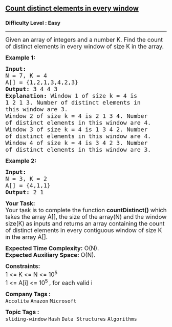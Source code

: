 <h2><a href="https://www.geeksforgeeks.org/problems/count-distinct-elements-in-every-window/1?page=1&category=sliding-window&difficulty=Easy&sortBy=submissions">Count distinct elements in every window</a></h2><h3>Difficulty Level : Easy</h3><hr><div class="problems_problem_content__Xm_eO"><p><span style="font-size:18px">Given an array of integers and a number K. Find the count of distinct elements in every window of size K in the array.</span></p>

<p><strong><span style="font-size:18px">Example 1:</span></strong></p>

<pre><strong><span style="font-size:18px">Input:
</span></strong><span style="font-size:18px">N = 7, K = 4
A[] = {1,2,1,3,4,2,3}
<strong>Output: </strong>3 4 4 3<strong>
Explanation: </strong>Window 1 of size k = 4 is
1 2 1 3. Number of distinct elements in
this window are 3.&nbsp;
Window 2&nbsp;of size k = 4 is&nbsp;2 1 3 4.&nbsp;</span><span style="font-size:18px">Number
of distinct elements in this window are 4.</span>
<span style="font-size:18px">Window 3&nbsp;of size k = 4 is&nbsp;1 3 4 2.&nbsp;</span><span style="font-size:18px">Number
of distinct elements in this window are 4.</span>
<span style="font-size:18px">Window 4&nbsp;of size k = 4 is&nbsp;</span><span style="font-size:18px">3 4 2 3.&nbsp;Number
of distinct elements in this window are 3.</span>
</pre>

<p><strong><span style="font-size:18px">Example 2:</span></strong></p>

<pre><strong><span style="font-size:18px">Input:
</span></strong><span style="font-size:18px">N = 3, K = 2
A[] = {4,1,1}
<strong>Output: </strong>2 1</span></pre>

<p><span style="font-size:18px"><strong>Your Task:</strong><br>
Your task is to complete the function&nbsp;<strong>countDistinct()</strong>&nbsp;which takes the array A[], the size of the array(N) and the window size(K) as inputs and returns an array containing the count of distinct elements in every contiguous window of size K in the array A[].</span></p>

<p><span style="font-size:18px"><strong>Expected Time Complexity:</strong>&nbsp;O(N).<br>
<strong>Expected Auxiliary Space:</strong>&nbsp;O(N).</span></p>

<p><span style="font-size:18px"><strong>Constraints:</strong></span><br>
<span style="font-size:18px">1 &lt;= K&nbsp;&lt;= N&nbsp;&lt;= 10<sup>5</sup></span><br>
<span style="font-size:18px">1 &lt;= A[i] &lt;= 10<sup>5&nbsp;</sup>, for each valid i</span></p>
</div><p><span style=font-size:18px><strong>Company Tags : </strong><br><code>Accolite</code>&nbsp;<code>Amazon</code>&nbsp;<code>Microsoft</code>&nbsp;<br><p><span style=font-size:18px><strong>Topic Tags : </strong><br><code>sliding-window</code>&nbsp;<code>Hash</code>&nbsp;<code>Data Structures</code>&nbsp;<code>Algorithms</code>&nbsp;